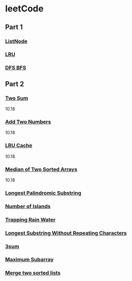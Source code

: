 # leetCode
## Part 1
### [ListNode](https://github.com/momo4826/leetCode/blob/master/ListNode.md)
### [LRU](https://github.com/momo4826/leetCode/blob/master/LRU.md)
### [DFS BFS](https://github.com/momo4826/leetCode/edit/master/DFSBFS.md)

## Part 2
### [Two Sum](https://github.com/momo4826/leetCode/blob/master/twoSum.py)
10.18
### [Add Two Numbers](https://github.com/momo4826/leetCode/blob/master/addTwoNumbers.py)
10.18
### [LRU Cache](https://github.com/momo4826/leetCode/blob/master/LRU%20Cache.py)
10.18
### [Median of Two Sorted Arrays](https://github.com/momo4826/leetCode/blob/master/MedianOfTwoSortedArrays.py)
10.18
### [Longest Palindromic Substring](https://github.com/momo4826/leetCode/blob/master/LongestPalindromicSubstring.py)
### [Number of Islands](https://github.com/momo4826/leetCode/blob/master/NumberOfIslands.py)
### [Trapping Rain Water](https://github.com/momo4826/leetCode/blob/master/TrappingRainWater.py)
### [Longest Substring Without Repeating Characters](https://github.com/momo4826/leetCode/blob/master/LongestSubstringWithoutRepeatingCharacters.py)
### [3sum](https://github.com/momo4826/leetCode/blob/master/3sum.py)
### [Maximum Subarray](https://github.com/momo4826/leetCode/blob/master/MaximumSubarray.py)
### [Merge two sorted lists](https://github.com/momo4826/leetCode/blob/master/MergeTwoSortedLists.py)
